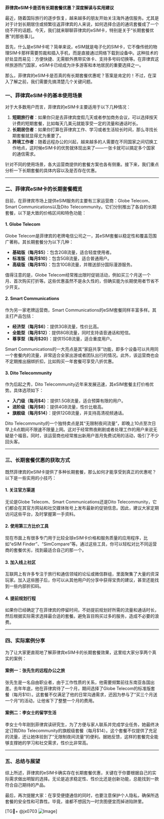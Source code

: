 **菲律宾eSIM卡是否有长期套餐优惠？深度解读与实用建议**

最近，随着国际旅行的逐步恢复，越来越多的朋友开始关注海外通信服务。尤其是对于计划长期居住或频繁往返菲律宾的人来说，如何选择合适的通讯套餐成了一个绕不开的话题。今天，我们就来聊聊菲律宾的eSIM卡，特别是关于“长期套餐优惠”的那些事儿。

首先，什么是eSIM卡呢？简单来说，eSIM就是电子化的SIM卡，它不像传统的物理SIM卡那样需要剪裁和插入手机，而是直接通过网络下载到设备中。这种技术的好处显而易见：方便快捷、无需额外携带实体卡、支持多号码切换等。在菲律宾这样旅游热门国家，eSIM卡已经成为许多游客和本地居民的重要选择之一。

那么，菲律宾的eSIM卡是否真的有长期套餐优惠呢？答案是肯定的！不过，在深入了解之前，我们需要先搞清楚几个关键问题。

### **一、菲律宾eSIM卡的基本使用场景**
对于大多数用户而言，菲律宾的eSIM卡主要适用于以下几种情况：
1. **短期旅行者**：如果你只是去菲律宾度假几天或者参加商务会议，可以选择按天计费的短期套餐，比如每天几美元就能享受一定的流量和通话时长。
2. **长期居住者**：如果你打算在菲律宾工作、学习或者生活较长时间，那么寻找长期套餐就显得尤为重要了。
3. **跨境工作者**：随着远程办公的兴起，越来越多的人需要在不同国家之间切换工作地点，这时候eSIM卡的优势就体现出来了——一张卡就可以搞定多个国家的通信需求。

针对不同的使用场景，各大运营商提供的套餐方案也各有侧重。接下来，我们重点分析一下长期套餐的具体内容以及是否存在优惠。

---

### **二、菲律宾eSIM卡的长期套餐概览**
目前，在菲律宾市场上提供eSIM服务的主要有三家运营商：Globe Telecom、Smart Communications以及Dito Telecommunity。它们分别推出了各自的长期套餐，以下是大致的价格区间和特色功能：

#### **1. Globe Telecom**
Globe Telecom是菲律宾的老牌电信公司之一，其eSIM套餐以稳定性和覆盖范围广著称。其长期套餐分为以下几种：
- **基础版（每月$5）**：包含2GB流量，适合轻度使用者。
- **标准版（每月$10）**：包含5GB流量，适合普通用户。
- **高级版（每月$15）**：包含10GB流量，并赠送部分国际漫游服务。

值得注意的是，Globe Telecom经常推出限时促销活动，例如买三个月送一个月、首次购买打折等。这些优惠虽然不是永久性的，但确实能为长期使用者节省不少开支。

#### **2. Smart Communications**
作为另一家老牌运营商，Smart Communications的eSIM套餐同样丰富多样。其主打产品包括：
- **经济型（每月$6）**：提供3GB流量，性价比高。
- **全能型（每月$12）**：提供8GB流量，同时支持语音通话和短信。
- **尊享型（每月$20）**：提供15GB流量，适合重度用户。

Smart Communications的一大亮点是其“家庭共享”功能，即多个设备可以共用同一个套餐内的流量，非常适合全家出游或者团队出行的情况。此外，该运营商也会不定期推出捆绑折扣，比如购买一年套餐可享受八折优惠。

#### **3. Dito Telecommunity**
作为后起之秀，Dito Telecommunity近年来发展迅速，其eSIM套餐主打价格优势。具体选项如下：
- **入门级（每月$4）**：提供1.5GB流量，适合预算有限的用户。
- **进阶级（每月$8）**：提供4GB流量，性价比极高。
- **旗舰级（每月$14）**：提供12GB流量，并支持高清视频通话。

Dito Telecommunity的一个独特卖点是其“无限制夜间流量”，即晚上10点至次日早上6点期间不限速不限量上网。这对于经常熬夜刷剧或者处理工作的用户来说无疑是个福音。同时，该运营商也经常推出新用户首月免费试用的活动，吸引了不少回头客。

---

### **三、长期套餐优惠的获取方式**
既然菲律宾的eSIM卡提供了多种长期套餐，那么如何才能享受到真正的优惠呢？以下是一些实用的小技巧：

#### **1. 关注官方渠道**
无论是Globe Telecom、Smart Communications还是Dito Telecommunity，它们都会在其官方网站和社交媒体账号上发布最新的促销信息。因此，建议大家定期访问这些平台，及时掌握第一手资料。

#### **2. 使用第三方比价工具**
现在市面上有很多专门用于比较全球eSIM卡价格和服务质量的应用程序，比如“eSIM Finder”、“SimCompare”等。通过这些工具，你可以轻松对比不同运营商的套餐优劣，找到最适合自己的那一个。

#### **3. 加入线上社区**
互联网上有许多专注于旅行和通信领域的论坛或微信群组，里面聚集了大量的资深玩家。加入这些圈子后，你可以从其他用户的分享中获得宝贵的建议，甚至还能找到一些内部折扣码。

#### **4. 提前规划行程**
如果你已经确定了在菲律宾的停留时间，不妨提前规划好所需的流量和通话时长，然后根据实际需求选择最合适的套餐。避免盲目购买过多的服务，造成不必要的浪费。

---

### **四、实际案例分享**
为了让大家更直观地了解菲律宾eSIM卡的长期套餐效果，这里给大家分享两个真实的案例：

#### **案例一：张先生的远程办公之旅**
张先生是一名自由职业者，由于工作性质的关系，他需要频繁前往东南亚各国出差。去年年底，他在菲律宾待了一个月，期间选择了Globe Telecom的标准版套餐（每月$10）。这套餐不仅满足了他的日常沟通需求，还因为参与了“买三个月送一个月”的活动，让他省下了整整一个月的费用。

#### **案例二：李女士的留学生活**
李女士今年刚到菲律宾读研究生，为了方便与家人联系并完成学业任务，她最终决定订购Dito Telecommunity的旗舰级套餐（每月$14）。这个套餐不仅提供了充足的流量，还让她体验到了“无限制夜间流量”的便利。据她反馈，这样的套餐完全能够支撑她的学习和社交需求，性价比非常高。

---

### **五、总结与展望**
综上所述，菲律宾的eSIM卡确实存在长期套餐优惠，关键在于你要根据自己的实际需求做出明智的选择。无论是追求稳定性、性价比还是创新功能，总能找到一款符合自己期待的产品。

最后，再次提醒大家：在享受便捷通信的同时，也要注意保护个人隐私，确保所选套餐的安全性和可靠性。毕竟，谁都不想因为一时贪图便宜而掉进陷阱里。

[TG💪+ @jx0703 ![Image](https://github.com/user-attachments/assets/dbca1d08-cadb-493c-b0ec-ad6f7a83f270)]